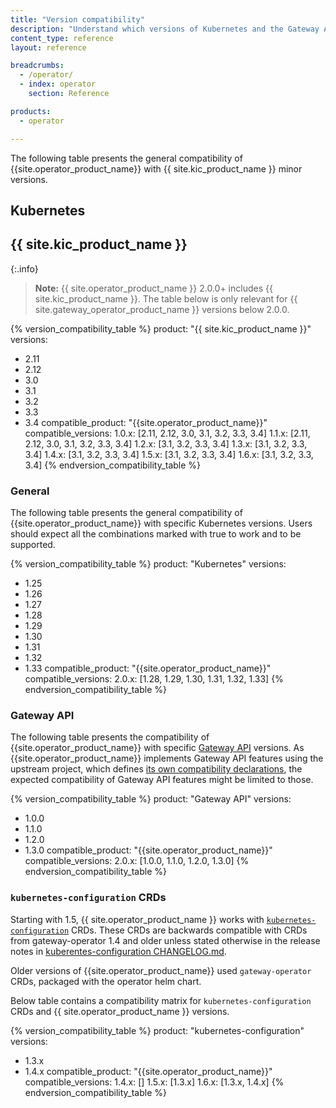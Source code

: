 ```yaml
---
title: "Version compatibility"
description: "Understand which versions of Kubernetes and the Gateway API {{ site.operator_product_name }} works with"
content_type: reference
layout: reference

breadcrumbs:
  - /operator/
  - index: operator
    section: Reference

products:
  - operator

---
```


The following table presents the general compatibility of {{site.operator_product_name}} with {{ site.kic_product_name }} minor versions.

## Kubernetes

## {{ site.kic_product_name }}

{:.info}
> **Note:**
> {{ site.operator_product_name }} 2.0.0+ includes {{ site.kic_product_name }}. The table below is only relevant for {{ site.gateway_operator_product_name }} versions below 2.0.0.

{% version_compatibility_table %}
product: "{{ site.kic_product_name }}"
versions:
  - 2.11
  - 2.12
  - 3.0
  - 3.1
  - 3.2
  - 3.3
  - 3.4
compatible_product: "{{site.operator_product_name}}"
compatible_versions:
  1.0.x: [2.11, 2.12, 3.0, 3.1, 3.2, 3.3, 3.4]
  1.1.x: [2.11, 2.12, 3.0, 3.1, 3.2, 3.3, 3.4]
  1.2.x: [3.1, 3.2, 3.3, 3.4]
  1.3.x: [3.1, 3.2, 3.3, 3.4]
  1.4.x: [3.1, 3.2, 3.3, 3.4]
  1.5.x: [3.1, 3.2, 3.3, 3.4]
  1.6.x: [3.1, 3.2, 3.3, 3.4]
{% endversion_compatibility_table %}

### General

The following table presents the general compatibility of {{site.operator_product_name}} with specific Kubernetes versions.
Users should expect all the combinations marked with true to work and to be supported.

{% version_compatibility_table %}
product: "Kubernetes"
versions:
  - 1.25
  - 1.26
  - 1.27
  - 1.28
  - 1.29
  - 1.30
  - 1.31
  - 1.32
  - 1.33
compatible_product: "{{site.operator_product_name}}"
compatible_versions:
  2.0.x: [1.28, 1.29, 1.30, 1.31, 1.32, 1.33]
{% endversion_compatibility_table %}

### Gateway API

The following table presents the compatibility of {{site.operator_product_name}} with specific [Gateway API][gateway-api] versions.
As {{site.operator_product_name}} implements Gateway API features using the upstream
project, which defines [its own compatibility declarations][gateway-api-supported-versions], the expected compatibility
of Gateway API features might be limited to those.

{% version_compatibility_table %}
product: "Gateway API"
versions:
  - 1.0.0
  - 1.1.0
  - 1.2.0
  - 1.3.0
compatible_product: "{{site.operator_product_name}}"
compatible_versions:
  2.0.x: [1.0.0, 1.1.0, 1.2.0, 1.3.0]
{% endversion_compatibility_table %}

[gateway-api]: https://github.com/kubernetes-sigs/gateway-api
[gateway-api-supported-versions]:https://gateway-api.sigs.k8s.io/concepts/versioning/#supported-versions

### `kubernetes-configuration` CRDs

Starting with 1.5, {{ site.operator_product_name }} works with [`kubernetes-configuration`][kcfg] CRDs.
These CRDs are backwards compatible with CRDs from gateway-operator 1.4 and older unless stated otherwise in the release notes in [kuberentes-configuration CHANGELOG.md][kcfg_changelog].

Older versions of {{site.operator_product_name}} used `gateway-operator` CRDs, packaged with the operator helm chart.

Below table contains a compatibility matrix for `kubernetes-configuration` CRDs and {{ site.operator_product_name }} versions.

{% version_compatibility_table %}
product: "kubernetes-configuration"
versions:
  - 1.3.x
  - 1.4.x
compatible_product: "{{site.operator_product_name}}"
compatible_versions:
  1.4.x: []
  1.5.x: [1.3.x]
  1.6.x: [1.3.x, 1.4.x]
{% endversion_compatibility_table %}

[kcfg]: https://github.com/Kong/kubernetes-configuration
[kcfg_changelog]: https://github.com/Kong/kubernetes-configuration/blob/main/CHANGELOG.md
